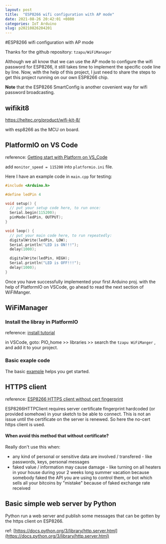 ```yaml
---
layout: post
title:  "ESP8266 wifi configuration with AP mode"
date: 2021-08-26 20:42:01 +0800
categories: IoT Arduino
slug: p20210826204201
---
```

#ESP8266 wifi configuration with AP mode

Thanks for the github repository: `tzapu/WiFiManager`

Although we all know that we can use the AP mode to configure the wifi password for ESP8266, it still takes time to implement the specific code line by line. Now, with the help of this project, I just need to share the steps to get this project running on our own ESP8266 chip. 

**Note** that the ESP8266 SmartConfig is another covenient way for wifi password broadcasting.

## wifikit8

https://heltec.org/product/wifi-kit-8/

with esp8266 as the MCU on board.

## PlatformIO on VS Code

reference: [Getting start with Platform on VS_Code](https://www.electronicshub.org/programming-esp8266-using-vs-code-and-platformio/)

add `monitor_speed = 115200` into `platformio.ini` file.

Here I have an example code in `main.cpp` for testing:

```c++
#include <Arduino.h>

#define ledPin 4

void setup() {
  // put your setup code here, to run once:
  Serial.begin(115200);
  pinMode(ledPin, OUTPUT);
}

void loop() {
  // put your main code here, to run repeatedly:
  digitalWrite(ledPin, LOW);
  Serial.println("LED is ON!!!");
  delay(1000);

  digitalWrite(ledPin, HIGH);
  Serial.println("LED is OFF!!!");
  delay(1000);
}
```

Once you have successfully implemented your first Arduino proj. with the help of PlatformIO on VSCode, go ahead to read the next section of WiFiManger.




## WiFiManager

### Install the libray in PlatformIO

reference: [install tutorial](https://github.com/tzapu/WiFiManager#install-using-platformio)

in VSCode, goto: PlO_home >> libraries >> search the `tzapu WiFiManger` , and add it to your project.

### Basic exaple code

The basic [example](https://github.com/tzapu/WiFiManager/blob/master/examples/Basic/Basic.ino) helps you get started.



## HTTPS client

reference: [ESP8266 HTTPS client without cert fingerprint](https://buger.dread.cz/simple-esp8266-https-client-without-verification-of-certificate-fingerprint.html)

ESP8266HTTPClient requires server certificate fingerprint hardcoded (or provided somehow) in your sketch to be able to connect. This is not an issue until the certificate on the server is renewed. So here the no-cert https client is used.

#### When avoid this method that without certificate?

Really don't use this when:

- any kind of personal or sensitive data are involved / transfered - like passwords, keys, personal messages
- faked value / information may cause damage - like turning on all heaters in your house during your 2 weeks long summer vacation because somebody faked the API you are using to control them, or bot which sells all your bitcoins by "mistake" because of faked exchange rate received



## Basic simple web server by Python

Python run a web server and publish some messages that can be gotten by the https client on ESP8266.

ref: [https://docs.python.org/3/library/http.server.html](https://docs.python.org/3/library/http.server.html)



